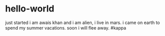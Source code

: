 # hello-world
just started
i am awais khan and i am alien, i live in mars. i came on earth to spend my summer vacations. soon i will flee away. #kappa
